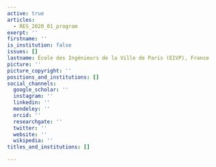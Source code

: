 ```yaml
---
active: true
articles:
  - RES_2020_01_program
exerpt: ''
firstname: ''
is_institution: false
issues: []
lastname: École des Ingénieurs de la Ville de Paris (EIVP), France
picture: ''
picture_copyright: ''
positions_and_institutions: []
social_channels:
  google_scholar: ''
  instagram: ''
  linkedin: ''
  mendeley: ''
  orcid: ''
  researchgate: ''
  twitter: ''
  website: ''
  wikipedia: ''
titles_and_institutions: []

---
```

